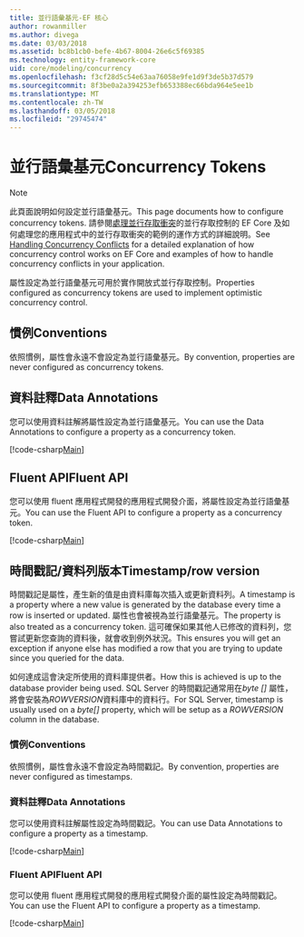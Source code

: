 ```yaml
---
title: 並行語彙基元-EF 核心
author: rowanmiller
ms.author: divega
ms.date: 03/03/2018
ms.assetid: bc8b1cb0-befe-4b67-8004-26e6c5f69385
ms.technology: entity-framework-core
uid: core/modeling/concurrency
ms.openlocfilehash: f3cf28d5c54e63aa76058e9fe1d9f3de5b37d579
ms.sourcegitcommit: 8f3be0a2a394253efb653388ec66bda964e5ee1b
ms.translationtype: MT
ms.contentlocale: zh-TW
ms.lasthandoff: 03/05/2018
ms.locfileid: "29745474"
---
```

# <a name="concurrency-tokens"></a><span data-ttu-id="8f04b-102">並行語彙基元</span><span class="sxs-lookup"><span data-stu-id="8f04b-102">Concurrency Tokens</span></span>

> [!NOTE]
> <span data-ttu-id="8f04b-103">此頁面說明如何設定並行語彙基元。</span><span class="sxs-lookup"><span data-stu-id="8f04b-103">This page documents how to configure concurrency tokens.</span></span> <span data-ttu-id="8f04b-104">請參閱[處理並行存取衝突](../saving/concurrency.md)的並行存取控制的 EF Core 及如何處理您的應用程式中的並行存取衝突的範例的運作方式的詳細說明。</span><span class="sxs-lookup"><span data-stu-id="8f04b-104">See [Handling Concurrency Conflicts](../saving/concurrency.md) for a detailed explanation of how concurrency control works on EF Core and examples of how to handle concurrency conflicts in your application.</span></span>

<span data-ttu-id="8f04b-105">屬性設定為並行語彙基元可用於實作開放式並行存取控制。</span><span class="sxs-lookup"><span data-stu-id="8f04b-105">Properties configured as concurrency tokens are used to implement optimistic concurrency control.</span></span>

## <a name="conventions"></a><span data-ttu-id="8f04b-106">慣例</span><span class="sxs-lookup"><span data-stu-id="8f04b-106">Conventions</span></span>

<span data-ttu-id="8f04b-107">依照慣例，屬性會永遠不會設定為並行語彙基元。</span><span class="sxs-lookup"><span data-stu-id="8f04b-107">By convention, properties are never configured as concurrency tokens.</span></span>

## <a name="data-annotations"></a><span data-ttu-id="8f04b-108">資料註釋</span><span class="sxs-lookup"><span data-stu-id="8f04b-108">Data Annotations</span></span>

<span data-ttu-id="8f04b-109">您可以使用資料註解將屬性設定為並行語彙基元。</span><span class="sxs-lookup"><span data-stu-id="8f04b-109">You can use the Data Annotations to configure a property as a concurrency token.</span></span>

[!code-csharp[Main](../../../samples/core/Modeling/DataAnnotations/Samples/Concurrency.cs#ConfigureConcurrencyAnnotations)]

## <a name="fluent-api"></a><span data-ttu-id="8f04b-110">Fluent API</span><span class="sxs-lookup"><span data-stu-id="8f04b-110">Fluent API</span></span>

<span data-ttu-id="8f04b-111">您可以使用 fluent 應用程式開發的應用程式開發介面，將屬性設定為並行語彙基元。</span><span class="sxs-lookup"><span data-stu-id="8f04b-111">You can use the Fluent API to configure a property as a concurrency token.</span></span>

[!code-csharp[Main](../../../samples/core/Modeling/FluentAPI/Samples/Concurrency.cs#ConfigureConcurrencyFluent)]

## <a name="timestamprow-version"></a><span data-ttu-id="8f04b-112">時間戳記/資料列版本</span><span class="sxs-lookup"><span data-stu-id="8f04b-112">Timestamp/row version</span></span>

<span data-ttu-id="8f04b-113">時間戳記是屬性，產生新的值是由資料庫每次插入或更新資料列。</span><span class="sxs-lookup"><span data-stu-id="8f04b-113">A timestamp is a property where a new value is generated by the database every time a row is inserted or updated.</span></span> <span data-ttu-id="8f04b-114">屬性也會被視為並行語彙基元。</span><span class="sxs-lookup"><span data-stu-id="8f04b-114">The property is also treated as a concurrency token.</span></span> <span data-ttu-id="8f04b-115">這可確保如果其他人已修改的資料列，您嘗試更新您查詢的資料後，就會收到例外狀況。</span><span class="sxs-lookup"><span data-stu-id="8f04b-115">This ensures you will get an exception if anyone else has modified a row that you are trying to update since you queried for the data.</span></span>

<span data-ttu-id="8f04b-116">如何達成這會決定所使用的資料庫提供者。</span><span class="sxs-lookup"><span data-stu-id="8f04b-116">How this is achieved is up to the database provider being used.</span></span> <span data-ttu-id="8f04b-117">SQL Server 的時間戳記通常用在*byte []* 屬性，將會安裝為*ROWVERSION*資料庫中的資料行。</span><span class="sxs-lookup"><span data-stu-id="8f04b-117">For SQL Server, timestamp is usually used on a *byte[]* property, which will be setup as a *ROWVERSION* column in the database.</span></span>

### <a name="conventions"></a><span data-ttu-id="8f04b-118">慣例</span><span class="sxs-lookup"><span data-stu-id="8f04b-118">Conventions</span></span>

<span data-ttu-id="8f04b-119">依照慣例，屬性會永遠不會設定為時間戳記。</span><span class="sxs-lookup"><span data-stu-id="8f04b-119">By convention, properties are never configured as timestamps.</span></span>

### <a name="data-annotations"></a><span data-ttu-id="8f04b-120">資料註釋</span><span class="sxs-lookup"><span data-stu-id="8f04b-120">Data Annotations</span></span>

<span data-ttu-id="8f04b-121">您可以使用資料註解屬性設定為時間戳記。</span><span class="sxs-lookup"><span data-stu-id="8f04b-121">You can use Data Annotations to configure a property as a timestamp.</span></span>

[!code-csharp[Main](../../../samples/core/Modeling/DataAnnotations/Samples/Timestamp.cs#ConfigureTimestampAnnotations)]

### <a name="fluent-api"></a><span data-ttu-id="8f04b-122">Fluent API</span><span class="sxs-lookup"><span data-stu-id="8f04b-122">Fluent API</span></span>

<span data-ttu-id="8f04b-123">您可以使用 fluent 應用程式開發的應用程式開發介面的屬性設定為時間戳記。</span><span class="sxs-lookup"><span data-stu-id="8f04b-123">You can use the Fluent API to configure a property as a timestamp.</span></span>

[!code-csharp[Main](../../../samples/core/Modeling/FluentAPI/Samples/Timestamp.cs#ConfigureTimestampFluent)]
